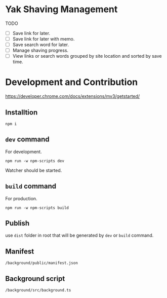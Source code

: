 # Yak Shaving Management

TODO

- [ ] Save link for later.
- [ ] Save link for later with memo.
- [ ] Save search word for later.
- [ ] Manage shaving progress.
- [ ] View links or search words grouped by site location and sorted by save time.

# Development and Contribution

https://developer.chrome.com/docs/extensions/mv3/getstarted/

## Installtion

```
npm i
```

## `dev` command

For development.

```
npm run -w npm-scripts dev
```

Watcher should be started.

## `build` command

For production.

```
npm run -w npm-scripts build
```

## Publish

use `dist` folder in root that will be generated by `dev` or `build` command.

## Manifest

`/background/public/manifest.json`

## Background script

`/background/src/background.ts`
